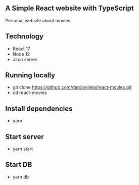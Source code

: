 
## A Simple React website with TypeScript

Personal website about movies.

## Technology

- React 17
- Node 12
- Json server

## Running locally
- git clone https://github.com/darciovilela/react-movies.git
- cd react-movies

## Install dependencies
- yarn

## Start server
- yarn start

## Start DB
- yarn db
